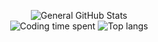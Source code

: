 <p align="center">
  <img src="https://github-readme-stats.vercel.app/api?username=p0xz&custom_title=General%20GitHub%20Stats&theme=nightowl" alt="General GitHub Stats" />
  <br/>
  <img src="https://github-readme-stats.vercel.app/api/wakatime?username=p0xz&card_width=500&theme=nightowl&layout=compact&langs_count=8" alt="Coding time spent" /> 
  <img src="https://github-readme-stats.vercel.app/api/top-langs/?username=p0xz&card_width=495&layout=compact&theme=nightowl" alt="Top langs"  />
</p>
